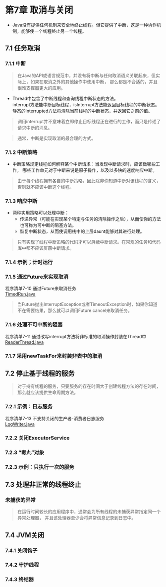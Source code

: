 # 第7章 取消与关闭
* Java没有提供任何机制来安全地终止线程。但它提供了中断，这是一种协作机制，能够使一个线程终止另一个线程。 

## 7.1 任务取消

### 7.1.1 中断
>在Java的API或语言规范中，并没有将中断与任何取消语义关联起来，但实际上，如果在取消之外的其他操作中使用中断，
>那么都是不合适的，并且很难支撑器更大的应用。

* Thread中包含了中断线程和查询线程中断状态的方法。  
    interrupt方法能中断目标线程，isInterrupt方法能返回目标线程的中断状态。  
    静态的interrupted方法将清除当前线程的中断状态，并返回它之前的值。
    
>调用interrupt并不意味着立即停止目标线程正在进行的工作，而只是传递了请求中断的消息。

> 通常，中断是实现取消的最合理的方式。

### 7.1.2 中断策略
* 中断策略规定线程如何解释某个中断请求：当发现中断请求时，应该做哪些工作，
    哪些工作单元对于中断来说是原子操作，以及以多快的速度响应中断。
>由于每个线程拥有各自的中断策略，因此除非你知道中断对该线程的含义，否则就不应该中断这个线程。
### 7.1.3 响应中断
* 两种实用策略可以处理中断：  
    * 传递异常（可能在实现某个特定与任务的清除操作之后），从而使你的方法也可称为可中断的阻塞方法。  
    * 恢复中断状态，从而使调用栈中的上层daunt能够对其进行处理。

>只有实现了线程中断策略的代码才可以屏蔽中断请求。在常规的任务和代码库中都不应该屏蔽中断请求。



### 7.1.4 示例；计时运行
### 7.1.5 通过Future来实现取消

程序清单7-10 通过Future来取消任务   
[TimedRun.java](../src/main/java/ch07/SingleThreadWebServer.java)  

> 当Future抛出InterruptException或者TimeoutException时，如果你知道不在需要结果，那么就可以调用Future.cancel来取消任务。


### 7.1.6 处理不可中断的阻塞
程序清单7-11 通过改写interrupt方法将非标准的取消操作封装在Thread中   
[ReaderThread.java](../src/main/java/ch07/ReaderThread.java)  
### 7.1.7 采用newTaskFor来封装非表中的取消

## 7.2 停止基于线程的服务
>对于持有线程的服务，只要服务的存在时间大于创建线程方法的存在时间，那么就应该提供生命周期方法。
### 7.2.1 示例：日志服务
程序清单7-13 不支持关闭的生产者-消费者日志服务  
[LogWriter.java](../src/main/java/ch07/LogWriter.java)  

### 7.2.2 关闭ExecutorService
### 7.2.3 “毒丸”对象
### 7.2.3 示例：只执行一次的服务

## 7.3 处理非正常的线程终止

### 未捕获的异常

>在运行时间较长的应用程序中，通常会为所有线程的未捕获异常指定同一个异常处理器，
>并且该处理器至少会将异常信息记录到日志中。

## 7.4 JVM关闭
### 7.4.1 关闭钩子
### 7.4.2 守护线程
### 7.4.3 终结器
